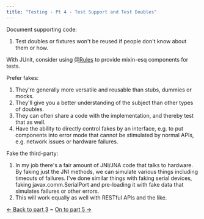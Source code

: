 ```yaml
---
title: "Testing - Pt 4 - Test Support and Test Doubles"
---
```

<p class="c1"><span>Document supporting code:</span></p>
<p class="c1 c4"><span></span></p>
<ol class="c3" start="1">
	<li class="c0"><span>Test doubles or fixtures won&#39;t be reused if people don&#39;t know about them or how.</span></li>
</ol>
<p class="c1 c4"><span></span></p>
<p class="c1"><span>With JUnit, consider using </span><span class="c5"><a class="c2" href="/content/tutorial-junit-rule">@Rules</a></span> to provide mixin-esq components for tests.</span></p>
<p class="c1 c4"><span></span></p>
<p class="c1"><span>Prefer fakes:</span></p>
<p class="c1 c4"><span></span></p>
<ol class="c3" start="1">
	<li class="c0"><span>They&#39;re generally more versatile and reusable than stubs, dummies or mocks.</span></li>
	<li class="c0"><span>They&#39;ll give you a better understanding of the subject than other types of doubles.</span></li>
	<li class="c0"><span>They can often share a code with the implementation, and thereby test that as well.</span></li>
	<li class="c0"><span>Have the ability to directly control fakes by an interface, e.g. to put components into error mode that cannot be stimulated by normal APIs, e.g. network issues or hardware failures.</span></li>
</ol>
<p>Fake the third-party:</p>
<ol>
	<li class="c0">In my job there&#39;s a fair amount of JNI/JNA code that talks to hardware. By faking just the JNI methods, we can simulate various things including timeouts of failures. I&#39;ve done similar things with faking serial devices, faking javax.comm.SerialPort and pre-loading it with fake data that simulates failures or other errors.</li>
	<li>This will work equally as well with RESTful APIs and the like.</li>
</ol>
<p class="c1 c4"><span></span></p>
<p><a href="/content/testing-pt-3-writing-tests">&larr; Back to part 3</a> ~ <a href="/content/testing-pt-5-running-tests">On to part 5 &rarr;</a></p>
